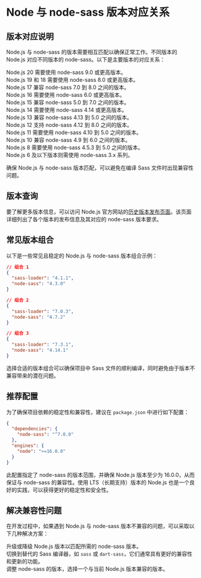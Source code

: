 # Node 与 node-sass 版本对应关系

## 版本对应说明

Node.js 与 node-sass 的版本需要相互匹配以确保正常工作。不同版本的 Node.js 对应不同版本的 node-sass。以下是主要版本的对应关系：

Node.js 20 需要使用 node-sass 9.0 或更高版本。  
Node.js 19 和 18 需要使用 node-sass 8.0 或更高版本。  
Node.js 17 兼容 node-sass 7.0 到 8.0 之间的版本。  
Node.js 16 需要使用 node-sass 6.0 或更高版本。  
Node.js 15 兼容 node-sass 5.0 到 7.0 之间的版本。  
Node.js 14 需要使用 node-sass 4.14 或更高版本。  
Node.js 13 兼容 node-sass 4.13 到 5.0 之间的版本。  
Node.js 12 支持 node-sass 4.12 到 8.0 之间的版本。  
Node.js 11 需要使用 node-sass 4.10 到 5.0 之间的版本。  
Node.js 10 兼容 node-sass 4.9 到 6.0 之间的版本。  
Node.js 8 需要使用 node-sass 4.5.3 到 5.0 之间的版本。  
Node.js 6 及以下版本则需使用 node-sass 3.x 系列。

确保 Node.js 与 node-sass 版本匹配，可以避免在编译 Sass 文件时出现兼容性问题。

## 版本查询

要了解更多版本信息，可以访问 Node.js 官方网站的[历史版本发布页面](https://nodejs.org/en/download/releases/)。该页面详细列出了各个版本的发布信息及其对应的 node-sass 版本要求。

## 常见版本组合

以下是一些常见且稳定的 Node.js 与 node-sass 版本组合示例：

```json
// 组合 1
{
  "sass-loader": "4.1.1",
  "node-sass": "4.3.0"
}
```

```json
// 组合 2
{
  "sass-loader": "7.0.3",
  "node-sass": "4.7.2"
}
```

```json
// 组合 3
{
  "sass-loader": "7.3.1",
  "node-sass": "4.14.1"
}
```

选择合适的版本组合可以确保项目中 Sass 文件的顺利编译，同时避免由于版本不兼容带来的潜在问题。

## 推荐配置

为了确保项目依赖的稳定性和兼容性，建议在 `package.json` 中进行如下配置：

```json
{
  "dependencies": {
    "node-sass": "^7.0.0"
  },
  "engines": {
    "node": ">=16.0.0"
  }
}
```

此配置指定了 node-sass 的版本范围，并确保 Node.js 版本至少为 16.0.0，从而保证与 node-sass 的兼容性。使用 LTS（长期支持）版本的 Node.js 也是一个良好的实践，可以获得更好的稳定性和安全性。

## 解决兼容性问题

在开发过程中，如果遇到 Node.js 与 node-sass 版本不兼容的问题，可以采取以下几种解决方案：

升级或降级 Node.js 版本以匹配所需的 node-sass 版本。  
切换到替代的 Sass 编译器，如 `sass` 或 `dart-sass`，它们通常具有更好的兼容性和更新的功能。  
调整 node-sass 的版本，选择一个与当前 Node.js 版本兼容的版本。
